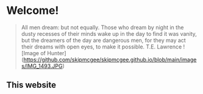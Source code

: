 # Welcome!

>All men dream: but not equally. 
>Those who dream by night in the dusty recesses of their minds wake up in the day to find it was vanity, 
>but the dreamers of the day are dangerous men, for they may act their dreams with open eyes, to make it possible. 
>T.E. Lawrence
![Image of Hunter]
(https://github.com/skipmcgee/skipmcgee.github.io/blob/main/images/IMG_1493.JPG)
## This website 
